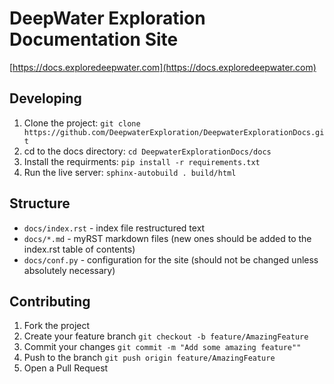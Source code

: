 # DeepWater Exploration Documentation Site

[https://docs.exploredeepwater.com](https://docs.exploredeepwater.com)

## Developing

1. Clone the project: `git clone https://github.com/DeepwaterExploration/DeepwaterExplorationDocs.git`
2. cd to the docs directory: `cd DeepwaterExplorationDocs/docs`
2. Install the requirments: `pip install -r requirements.txt`
4. Run the live server: `sphinx-autobuild . build/html`

## Structure

- `docs/index.rst` - index file restructured text
- `docs/*.md` - myRST markdown files (new ones should be added to the index.rst table of contents)
- `docs/conf.py` - configuration for the site (should not be changed unless absolutely necessary)

## Contributing

1. Fork the project
2. Create your feature branch `git checkout -b feature/AmazingFeature`
3. Commit your changes `git commit -m "Add some amazing feature""`
4. Push to the branch `git push origin feature/AmazingFeature`
5. Open a Pull Request
